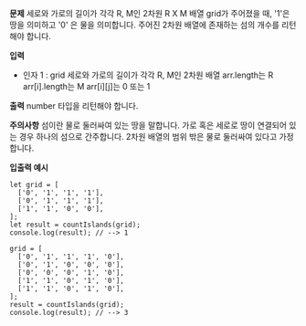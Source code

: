 **문제**
세로와 가로의 길이가 각각 R, M인 2차원 R X M 배열 grid가 주어졌을 때, '1'은 땅을 의미하고 '0' 은 물을 의미합니다. 주어진 2차원 배열에 존재하는 섬의 개수를 리턴해야 합니다.

**입력**

- 인자 1 : grid
  세로와 가로의 길이가 각각 R, M인 2차원 배열
  arr.length는 R
  arr[i].length는 M
  arr[i][j]는 0 또는 1

**출력**
number 타입을 리턴해야 합니다.

**주의사항**
섬이란 물로 둘러싸여 있는 땅을 말합니다.
가로 혹은 세로로 땅이 연결되어 있는 경우 하나의 섬으로 간주합니다.
2차원 배열의 범위 밖은 물로 둘러싸여 있다고 가정합니다.

**입출력 예시**

```
let grid = [
  ['0', '1', '1', '1'],
  ['0', '1', '1', '1'],
  ['1', '1', '0', '0'],
];
let result = countIslands(grid);
console.log(result); // --> 1

grid = [
  ['0', '1', '1', '1', '0'],
  ['0', '1', '0', '0', '0'],
  ['0', '0', '0', '1', '0'],
  ['1', '1', '0', '1', '0'],
  ['1', '1', '0', '1', '0'],
];
result = countIslands(grid);
console.log(result); // --> 3
```
